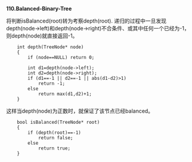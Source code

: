 **110.Balanced-Binary-Tree**

将判断isBalanced(root)转为考察depth(root). 递归的过程中一旦发现depth(node->left)和depth(node->right)不合条件、或其中任何一个已经为-1，则depth(node)就直接返回-1。
```
    int depth(TreeNode* node)
    {
        if (node==NULL) return 0;
        
        int d1=depth(node->left);
        int d2=depth(node->right);
        if (d1==-1 || d2==-1 || abs(d1-d2)>1) 
            return -1;
        else
            return max(d1,d2)+1;
    }
```
这样当depth(node)为正数时，就保证了该节点已经balanced。
```
    bool isBalanced(TreeNode* root) 
    {
        if (depth(root)==-1)
            return false;
        else
            return true;
    }
```
